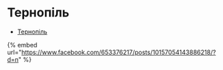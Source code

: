 # Тернопіль

* [Тернопіль](https://discord.gg/4ucdezw)

{% embed url="https://www.facebook.com/653376217/posts/10157054143886218/?d=n" %}



